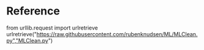 # Reference

from urllib.request import urlretrieve
urlretrieve("https://raw.githubusercontent.com/rubenknudsen/ML/MLClean.py","MLClean.py")

